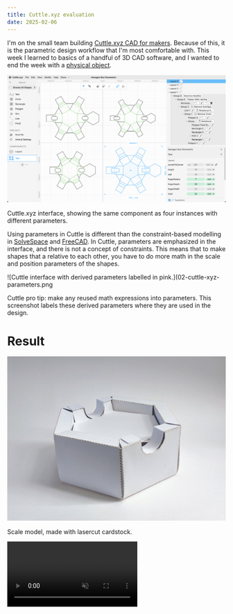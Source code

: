 ```yaml
---
title: Cuttle.xyz evaluation
date: 2025-02-06
---
```


I'm on the small team building [Cuttle.xyz CAD for makers](https://cuttle.xyz). Because of this, it is the parametric design workflow that I'm most comfortable with. This week I learned to basics of a handful of 3D CAD software, and I wanted to end the week with a [physical object](cardboard-aided-design.md).

![Cuttle.xyz interface.](02-cuttle-xyz-interface.png)

Cuttle.xyz interface, showing the same component as four instances with different parameters.

Using parameters in Cuttle is different than the constraint-based modelling in [SolveSpace](02-solvespace.md) and [FreeCAD](02-freecad.md). In Cuttle, parameters are emphasized in the interface, and there is not a concept of constraints. This means that to make shapes that a relative to each other, you have to do more math in the scale and position parameters of the shapes.

![Cuttle interface with derived parameters labelled in pink.](02-cuttle-xyz-parameters.png

Cuttle pro tip: make any reused math expressions into parameters. This screenshot labels these derived parameters where they are used in the design.

# Result

![Hex box prototype.](cardboard-aided-design-player.jpg)

Scale model, made with lasercut cardstock.

<video src="cardboard-aided-design-player-token.mp4" autoplay muted loop>

See my quick [rant on physical prototyping](cardboard-aided-design.md).

# Reference

* [Cuttle.xyz documentation](https://cuttle.xyz/learn/getting-started-with-scripting) and [videos](https://cuttle.xyz/learn/video-tutorials)
* [Laser cut cardstock workshop at Nordic Fablab Bootcamp](https://nordicfablabs.gitlab.io/nordic_fablabs_bootcamp_2024/workshops/cuttlexyz/) 2024

